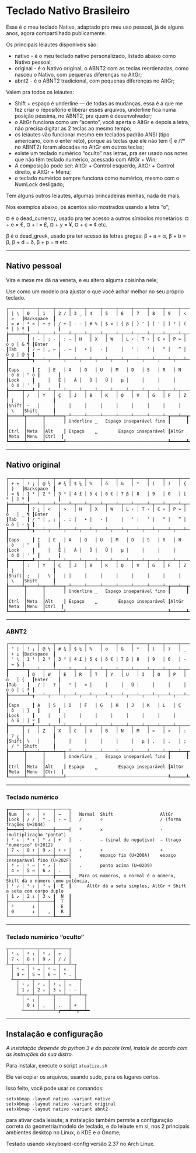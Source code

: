 # Teclado Nativo Brasileiro

Esse é o meu teclado Nativo, adaptado pro meu uso pessoal,
já de alguns anos, agora compartilhado publicamente.

Os principais leiautes disponíveis são:
+ nativo - é o meu teclado nativo personalizado, listado abaixo como Nativo pessoal;
+ original - é o Nativo original, o ABNT2 com as teclas reordenadas, como nasceu o Nativo, com pequenas diferenças no AltGr;
+ abnt2 - é o ABNT2 tradicional, com pequenas diferenças no AltGr;

Valem pra todos os leiautes:
+ Shift + espaço é underline ― de todas as mudanças, essa é a que me fez criar o repositório e liberar esses arquivos, underline fica numa posição péssima, no ABNT2, pra quem é desenvolvedor;
+ o AltGr funciona como um “acento”, você aperta o AltGr e depois a letra, não precisa digitar as 2 teclas ao mesmo tempo;
+ os leiautes vão funcionar mesmo em teclados padrão ANSI (tipo americano, com o enter reto), porque as teclas que ele não tem (\| e /?° no ABNT2) foram alocadas no AltGr em outros teclas;
+ existe um teclado numérico “oculto” nas letras, pra ser usado nos notes que não têm teclado numérico, acessado com AltGr + Win;
+ A composição pode ser: AltGr + Control esquerdo, AltGr + Control direito, e AltGr + Menu;
+ o teclado numérico sempre funciona como numérico, mesmo com o NumLock desligado;

Tem alguns outros leiautes, algumas brincadeiras minhas, nada de mais.

Nos exemplos abaixo, os acentos são mostrados usando a letra “o”;

¤ é o dead_currency, usado pra ter acesso a outros símbolos monetários: ¤ + e = €, ¤ + l = £, ¤ + y = ¥, ¤ + c = ¢ etc.

β é o dead_greek, usado pra ter acesso às letras gregas: β + a = α, β + b = β, β + d = δ, β + p = π etc.


---
## Nativo pessoal

Vira e mexe me dá na veneta, e eu altero alguma coisinha nele;

Use como um modelo pra ajustar o que você achar melhor no seu próprio teclado.

    ┌─────┬─────┬─────┬─────┬─────┬─────┬─────┬─────┬─────┬─────┬─────┬─────┬─────┲━━━━━━━━━━━┓
    │ | \ │ 0   │ 1   │ 2 ∕ │ 3 _ │ 4   │ 5   │ 6   │ 7   │ 8   │ 9   │ <   │ >   ┃Backspace  ┃
    │ = ≠ │ * × │ + ± │ / ÷ │ - − │ # % │ $ ¤ │ { β │ } ″ │ [ ′ │ ] ° │ ( ª │ ) º ┃           ┃
    ┢━━━━━┷━┱───┴─┬───┴─┬───┴─┬───┴─┬───┴─┬───┴─┬───┴─┬───┴─┬───┴─┬───┴─┬───┴─┬───┺━┳━━━━━━━━━┫
    ┃       ┃ ! ‑ │ ; ‑ │ : ‒ │ H   │ X   │ W   │ L ‹ │ T › │ C « │ P » │ ò ọ │ & ¶ ┃Enter    ┃
    ┃Tab    ┃ ? ― │ , — │ . – │   • │   · │     │   ‘ │   ’ │   “ │   ” │ õ o̱ │ @ § ┃         ┃
    ┣━━━━━━━┻━┱───┴─┬───┴─┬───┴─┬───┴─┬───┴─┬───┴─┬───┴─┬───┴─┬───┴─┬───┴─┬───┴─┬───┺━┓       ┃
    ┃Caps     ┃ I   │ E   │ A   │ O   │ U   │ M   │ D   │ S   │ R   │ N   │ ô ǒ │ " ȯ ┃       ┃
    ┃Lock     ┃     │   È │   À │   Ò │   Ŭ │   µ │     │     │     │     │ ́ó ö │ ' ’ ┃       ┃
    ┣━━━━━┳━━━┹─┬───┴─┬───┴─┬───┴─┬───┴─┬───┴─┬───┴─┬───┴─┬───┴─┬───┴─┬───┴─┬───┴─┲━━━┻━━━━━━━┫
    ┃     ┃ /   │ Y   │ Ç   │ J   │ B   │ K   │ Q   │ V   │ G   │ F   │ Z   │ |   ┃           ┃
    ┃Shift┃ ~   │     │     │     │     │     │     │     │     │     │     │ \   ┃Shift      ┃
    ┣━━━━━┻┳━━━━┷━┳━━━┷━━━┱─┴─────┴─────┴─────┴─────┴─────┴─────┴─┲━━━┷━━┳━━┷━━━┳━┻━━━━┳━━━━━━┫
    ┃      ┃      ┃       ┃ Underline _   Espaço inseparável fino ┃      ┃      ┃      ┃      ┃
    ┃Ctrl  ┃Meta  ┃Alt    ┃ Espaço    ␣        Espaço inseparável ┃AltGr ┃Meta  ┃Menu  ┃Ctrl  ┃
    ┗━━━━━━┻━━━━━━┻━━━━━━━┹───────────────────────────────────────┺━━━━━━┻━━━━━━┻━━━━━━┻━━━━━━┛


---
## Nativo original

    ┌─────┬─────┬─────┬─────┬─────┬─────┬─────┬─────┬─────┬─────┬─────┬─────┬─────┲━━━━━━━━━━━┓
    │ + ± │ ! ¡ │ @ ½ │ # ¾ │ $ ¼ │ %   │ ö   │ &   │ *   │ (   │ )   │ {   │ }   ┃Backspace  ┃
    │ = § │ 1 ¹ │ 2 ² │ 3 ³ │ 4 £ │ 5 ¢ │ 6 € │ 7 β │ 8   │ 9   │ 0   │ [ ª │ ] º ┃           ┃
    ┢━━━━━┷━┱───┴─┬───┴─┬───┴─┬───┴─┬───┴─┬───┴─┬───┴─┬───┴─┬───┴─┬───┴─┬───┴─┬───┺━┳━━━━━━━━━┫
    ┃       ┃ ? ¿ │ <   │ >   │ H   │ X   │ W   │ L ‹ │ T › │ C « │ P » │ ô   │ _ ¶ ┃Enter    ┃
    ┃Tab    ┃ / ° │ , ; │ . : │   • │   · │     │   ‘ │   ’ │   “ │   ” │ õ ǒ │ - § ┃         ┃
    ┣━━━━━━━┻━┱───┴─┬───┴─┬───┴─┬───┴─┬───┴─┬───┴─┬───┴─┬───┴─┬───┴─┬───┴─┬───┴─┬───┺━┓       ┃
    ┃Caps     ┃ I   │ E   │ A   │ O   │ U   │ M   │ D   │ S   │ R   │ N   │ ò   │ "   ┃       ┃
    ┃Lock     ┃     │   È │   À │   Ò │   Ŭ │   µ │     │     │     │     │ ó ö │ ' ’ ┃       ┃
    ┣━━━━━┳━━━┹─┬───┴─┬───┴─┬───┴─┬───┴─┬───┴─┬───┴─┬───┴─┬───┴─┬───┴─┬───┴─┬───┴─┲━━━┻━━━━━━━┫
    ┃     ┃ :   │ Y   │ Ç   │ J   │ B   │ K   │ Q   │ V   │ G   │ F   │ Z   │ |   ┃           ┃
    ┃Shift┃ ;   │   \ │   | │     │     │     │     │     │     │     │     │ \   ┃Shift      ┃
    ┣━━━━━┻┳━━━━┷━┳━━━┷━━━┱─┴─────┴─────┴─────┴─────┴─────┴─────┴─┲━━━┷━━┳━━┷━━━┳━┻━━━━┳━━━━━━┫
    ┃      ┃      ┃       ┃ Underline _   Espaço inseparável fino ┃      ┃      ┃      ┃      ┃
    ┃Ctrl  ┃Meta  ┃Alt    ┃ Espaço    ␣        Espaço inseparável ┃AltGr ┃Meta  ┃Menu  ┃Ctrl  ┃
    ┗━━━━━━┻━━━━━━┻━━━━━━━┹───────────────────────────────────────┺━━━━━━┻━━━━━━┻━━━━━━┻━━━━━━┛

---
### ABNT2

    ┌─────┬─────┬─────┬─────┬─────┬─────┬─────┬─────┬─────┬─────┬─────┬─────┬─────┲━━━━━━━━━━━┓
    │ " | │ ! ¡ │ @ ½ │ # ¾ │ $ ¼ │ %   │ ö   │ &   │ *   │ (   │ )   │ _   │ + ± ┃Backspace  ┃
    │ ' \ │ 1 ¹ │ 2 ² │ 3 ³ │ 4 £ │ 5 ¢ │ 6 € │ 7 β │ 8   │ 9   │ 0   │ -   │ = § ┃           ┃
    ┢━━━━━┷━┱───┴─┬───┴─┬───┴─┬───┴─┬───┴─┬───┴─┬───┴─┬───┴─┬───┴─┬───┴─┬───┴─┬───┺━┳━━━━━━━━━┫
    ┃       ┃ Q   │ W   │ E   │ R   │ T   │ Y   │ U   │ I   │ O   │ P   │ ò   │ {   ┃Enter    ┃
    ┃Tab    ┃   / │   ? │   ° │   ¤ │     │     │   Ŭ │     │     │     │ ó ǒ │ [ ª ┃         ┃
    ┣━━━━━━━┻━┱───┴─┬───┴─┬───┴─┬───┴─┬───┴─┬───┴─┬───┴─┬───┴─┬───┴─┬───┴─┬───┴─┬───┺━┓       ┃
    ┃Caps     ┃ A   │ S   │ D   │ F   │ G   │ H   │ J   │ K   │ L   │ Ç   │ ô   │ }   ┃       ┃
    ┃Lock     ┃     │     │     │     │     │     │     │     │     │     │ õ ö │ ] º ┃       ┃
    ┣━━━━━┳━━━┹─┬───┴─┬───┴─┬───┴─┬───┴─┬───┴─┬───┴─┬───┴─┬───┴─┬───┴─┬───┴─┬───┴─┲━━━┻━━━━━━━┫
    ┃     ┃ |   │ Z   │ X   │ C   │ V   │ B   │ N   │ M   │ <   │ >   │ :   │ ? ¿ ┃           ┃
    ┃Shift┃ \   │     │     │     │     │     │     │   µ │ ,   │ .   │ ;   │ / ° ┃Shift      ┃
    ┣━━━━━┻┳━━━━┷━┳━━━┷━━━┱─┴─────┴─────┴─────┴─────┴─────┴─────┴─┲━━━┷━━┳━━┷━━━┳━┻━━━━┳━━━━━━┫
    ┃      ┃      ┃       ┃ Underline _   Espaço inseparável fino ┃      ┃      ┃      ┃      ┃
    ┃Ctrl  ┃Meta  ┃Alt    ┃ Espaço    ␣        Espaço inseparável ┃AltGr ┃Meta  ┃Menu  ┃Ctrl  ┃
    ┗━━━━━━┻━━━━━━┻━━━━━━━┹───────────────────────────────────────┺━━━━━━┻━━━━━━┻━━━━━━┻━━━━━━┛

---
### Teclado numérico

    ┏━━━━━┱─────┬─────┬─────┐
    ┃Num  ┃ ÷   │ ×   │ −   │   Normal  Shift                  AltGr
    ┃Lock ┃ / ∕ │ * . │ - − │   /       ÷                      ∕ (forma frações U+2044)
    ┡━━━━━╃─────┼─────┼─────┤   *       ×                      ⋅ (multiplicação "ponto")
    │ ⁷ ⇖ │ ⁸ ⇑ │ ⁹ ⇗ │ +   │   -       − (sinal de negativo)  − (traço "numérico" U+2012)
    │ 7 ↖ │ 8 ↑ │ 9 ↗ │ + + │   +       +                      +
    ├─────┼─────┼─────┼─────┤   ,       espaço fio (U+200A)    espaço inseparável fino (U+202F)
    │ ⁴ ⇐ │ ⁵ ⇔ │ ⁶ ⇗ │ ˙   │   .       ponto acima (U+02D9)
    │ 4 ← │ 5 ↔ │ 6 ↗ │ .   │
    ├─────┼─────┼─────╆━━━━━┪   Para os números, o normal é o número, Shift dá o número como potência,
    │ ¹ ⇙ │ ² ⇓ │ ³ ⇘ ┃  E  ┃      AltGr dá a seta simples, AltGr + Shift a seta com corpo duplo
    │ 1 ↙ │ 2 ↓ │ 3 ↘ ┃  N  ┃
    ├─────┴─────┼─────┨  T  ┃
    │ ⁰       ⇕ │     ┃  E  ┃
    │ 0       ↕ │   , ┃  R  ┃
    └───────────┴─────┺━━━━━┛

---
### Teclado numérico “oculto”

    ┬─────┬─────┬─────┬─────┬
    │ ⁷ ⇖ │ ⁸ ⇑ │ ⁹ ⇗ │ ÷   │
    │ 7 ↖ │ 8 ↑ │ 9 ↗ │ / ∕ │
    ┴─┬───┴─┬───┴─┬───┴─┬───┴─┬
      │ ⁴ ⇐ │ ⁵ ⇔ │ ⁶ ⇒ │ ×   │
      │ 4 ← │ 5 ↔ │ 6 → │ * . │
      ┴─┬───┴─┬───┴─┬───┴─┬───┴─┬
        │ ¹ ⇙ │ ² ⇓ │ ³ ⇘ │ −   │
        │ 1 ↙ │ 2 ↓ │ 3 ↘ │ - − │
        ┴─┬───┴─┬───┴─┬───┴─┬───┴─┬
          │ ⁰ ⇕ │     │ ˙   │     │
          │ 0 ↕ │ ,   │ .   │ +   │
          ┴─────┴─────┴─┲━━━┷━━┳━━┷━

---
## Instalação e configuração

_A instalação depende do python 3 e do pacote lxml, instale de acordo com as instruções da sua distro._

Para instalar, execute o script `atualiza.sh`

Ele vai copiar os arquivos, usando sudo, para os lugares certos.

Isso feito, você pode usar os comandos:

    setxkbmap -layout nativo -variant nativo
    setxkbmap -layout nativo -variant original
    setxkbmap -layout nativo -variant abnt2

para ativar cada leiaute; a instalação também permite a configuração correta da geometria/modelo de teclado, e do leiaute em si, nos 2 principais ambientes desktop no Linux, o KDE e o Gnome;

Testado usando xkeyboard-config versão 2.37 no Arch Linux.

